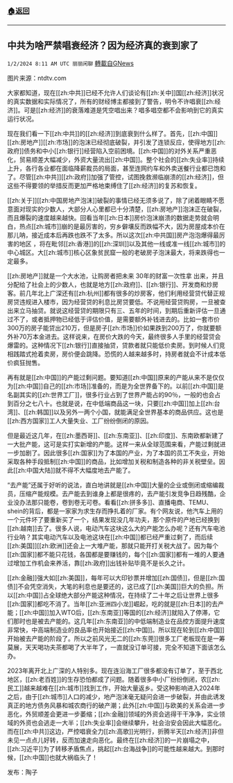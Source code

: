 ###  [:house:返回](README.md)
---


## 中共为啥严禁唱衰经济？因为经济真的衰到家了
`1/2/2024 8:11 AM UTC 丽丽闲聊` [轉載自GNews](https://gnews.org/articles/2174989)

图片来源：ntdtv.com

大家都知道，现在[[zh:中共]]已经不允许人们谈论有[[zh:关中]]国[[zh:经济]]状况的真实数据和实际情况了，所有的财经博主都接到了警告，明令不许唱衰[[zh:经济]]。可是[[zh:经济]]的衰落难道是凭空唱出来？唱多唱空都不会影响到它的真实运行状况。

现在我们看一下[[zh:中共]]的[[zh:经济]]到底衰到什么样了。首先，[[zh:中国]][[zh:房地产]][[zh:市场]]的泡沫已经彻底破裂，并引发了连锁反应，使得地方[[zh:政府]]债务和中小[[zh:银行]]经营陷入空前困境。[[zh:中国]]的对外关系严重恶化，贸易顺差大幅减少，外资大量流出[[zh:中国]]。整个社会的[[zh:失业率]]持续上升，各行各业都在面临降薪裁员的局面，甚至连网约车和外卖送餐行业都已饱和了。尽管[[zh:中共]][[zh:政府]]加强了管控，试图挽救濒临崩溃的[[zh:经济]]，但这些不得要领的举措反而更加严格地束缚住了[[zh:经济]]的复苏和恢复。

[[zh:关于]][[zh:中国房地产泡沫]]破裂的事情已经无须多说了，除了闭着眼睛不愿意面对现实的少数人，大部分人心里都已十分清楚，[[zh:房地产]]泡沫正在破裂，而且爆裂的速度越来越快。回看当年[[zh:日本]]房价泡沫崩溃的数据走势就会明白，热点[[zh:城市]]崩的是最厉害的，穷乡僻壤反而跌幅不大，因为房屋成本价在那儿呐，接近成本后再跌也跌不了太多。所以这次[[zh:中共国]]房产泡泡爆得最厉害的地区 ，将在毗邻[[zh:香港]]的[[zh:深圳]]以及其他一线或准一线[[zh:城市]]的中心城区。大[[zh:城市]]核心区象贫民窟一般的老破房子泡沫最大，将来跌得也一定最多。

[[zh:房地产]]就是一个大水池，让购房者把未来 30年的财富一次性拿 出来，并且分配给了社会上的少数人，也就是地方[[zh:政府]]、[[zh:银行]]、开发商和炒房客。前几年北上广深还有[[zh:杭州]]都有很多的炒房客，他们利用经营贷代替正规房贷违规进入楼市，因为经营贷的利息比房贷要低。不说用经营贷购房，一旦被查出来立马抽贷。就说这经营贷的期限只有三、五年的时间，到期后重新评估一旦通过不了，或者抵押物已经低于评估价值，是需要额外补钱进去的。比如一套市价300万的房子能贷出210万，但是房子[[zh:市场]]价如果跌到200万了，你就要额外补70万本金进去。这样说来，在房价大跌的今天，最终很多人手里的经营贷会爆雷的。这种情况下[[zh:银行]]直接抽贷，贷款者就只能低价卖房。到时候人们竞相践踏式抢着卖房，房价便会跳降。恐慌的人越来越多时，持房者就会不计成本低价疯狂抛售。

再有就是[[zh:中国]]的产能过剩问题。要知道[[zh:中国]]原来的产能从来不是仅仅为[[zh:中国]]自己的[[zh:市场]]准备的，而是为全世界备下的。以前[[zh:中国]]是名副其实的[[zh:世界工厂]]，很多行业占到了世界产能占的90％，一般的也会占到百分之七八十。也就是说，在中低端商品这一块，只要[[zh:中国]]加上[[zh:台湾]]、[[zh:韩国]]以及另外一两个小国，就能满足全世界基本的商品供应。这也是[[zh:西方国家]]工人大量失业、工厂纷纷倒闭的原因。

但是最近这几年，在[[zh:墨西哥]]、[[zh:东南亚]]、[[zh:印度]]、东南欧都新建了一大批产能，这可是实打实新增的产能。这样一来从全球范围来看，产能过剩就进一步加剧了。因此很多[[zh:国家]]为了本国的产业，为了本国的员工不失业，开始采取各种手段抵制[[zh:中国]]的商品，比如增加关税和制造各种的非关税壁垒。因此[[zh:中国大陆]]就不得不大幅度地去产能了。

“去产能”还属于好听的说法，直白地讲就是[[zh:中国]]大量的企业或倒闭或缩编裁员，压缩产能规模。去产能去到谁身上都是很疼的，去产能引发竞争日趋残酷，企业没办法那只能卷，卷到卷无可卷。看看[[zh:拼多多]]、直播电商、TEMU、shein的背后，都是一家家为求生存而挣扎着的厂家。有个网友说，他汽车上用的一个元件坏了要重新买了一个，结果发现没几年功夫，那个原件的产地已经换到[[zh:越南]]去了。很多人说，电动汽车这块这么大的产能怎么办呢？还有汽车电池行业呐？其实电动汽车以及电池这块在[[zh:中国]]都已经严重过剩了，而后续[[zh:美国]][[zh:欧洲]]还会上一大堆产能，那就只能开打关税大战了。因为每个[[zh:国家]]都不能只花钱，各国都是要赚钱的，每个[[zh:国家]]都有一堆的人要通过增加工作机会来养活，靠[[zh:政府]]出钱补贴毕竟不是长久之计。

[[zh:金融]]强大如[[zh:美国]]，每年可以大印钞票并增加[[zh:国债]]，但是[[zh:国债]]不会凭空消失，大笔的利息也是要还的，这已成了[[zh:美国]]巨大的负担。所以[[zh:中国]]占全球绝大部分产能这种情况，在持续了二十年之后让世界上很多[[zh:国家]]都吃不消了。当年[[zh:亚洲四小龙]]崛起，吃的就是[[zh:日本]]的去产能；[[zh:中国]]加入WTO后，[[zh:东南亚]]等国的[[zh:经济]]就陷入了停滞，它们那时也是被去产能的。这几年[[zh:东南亚]]的中低端制造业在品控方面提升速度非常快，中高端制造业的良品率也开始接近[[zh:中国]]。所以现在轮到[[zh:中国]]开始被去产能的阶段了。所以之前风光无二的[[zh:东莞]]很多工厂老板现在是一筹莫展，天天喝功夫茶都喝了大半年了，一直就没订单可接，完全不知道下面该怎么办。

2023年离开北上广深的人特别多。现在连沿海工厂很多都没有订单了，至于西北地区，[[zh:老百姓]]的生存恐怕都成了问题。随着很多中小厂纷纷倒闭，农[[zh:民工]]越来越难在[[zh:城市]]找到工作，开始大量返乡。受这种影响进入2024年之后，由于[[zh:城市]]人口的减少，地产泡沫毫无疑问会进一步破裂，并由此诱发真正的地方债务风暴和城农商行的破产潮；此外[[zh:中国]]与欧美的关系会进一步恶化，外贸顺差会更进一步萎缩；[[zh:金融]]领域的外资会逃得干干净净，实业领域的外资也会逃走一大半；[[zh:失业率]]会继续攀升，社会治安会因此大幅恶化。而在[[zh:中共]]这边，严控唱衰全力[[zh:高歌]]光明行，折腾半天[[zh:经济]]非但未见一点点儿好转，反而加速走向恶化。最终在[[zh:经济]]的一片崩塌之中，[[zh:习近平]]为了转移矛盾焦点，挑起[[zh:台海战争]]的可能性越来越大。到那时候，[[zh:中国]]也就大祸临头了！

发布：陶子

